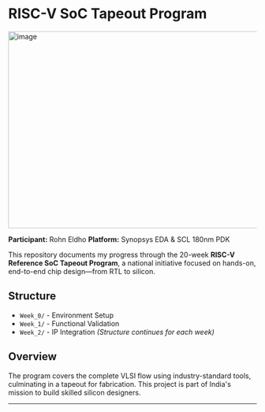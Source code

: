 
# RISC-V SoC Tapeout Program
<img width="600" height="400" alt="image" src="https://github.com/user-attachments/assets/a3a15cc1-fb81-49a9-a96d-e091dfe37413" />

**Participant:** Rohn Eldho
**Platform:** Synopsys EDA & SCL 180nm PDK  

This repository documents my progress through the 20-week **RISC-V Reference SoC Tapeout Program**, a national initiative focused on hands-on, end-to-end chip design—from RTL to silicon.

## Structure
- `Week_0/` - Environment Setup
- `Week_1/` - Functional Validation
- `Week_2/` - IP Integration *(Structure continues for each week)*

## Overview
The program covers the complete VLSI flow using industry-standard tools, culminating in a tapeout for fabrication. This project is part of India's mission to build skilled silicon designers.

---
